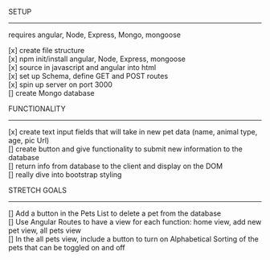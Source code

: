 SETUP
__________________________  
requires angular, Node, Express, Mongo, mongoose

[x] create file structure  
[x] npm init/install angular, Node, Express, mongoose  
[x] source in javascript and angular into html   
[x] set up Schema, define GET and POST routes  
[x] spin up server on port 3000  
[] create Mongo database   



FUNCTIONALITY
_________________________________  

[x] create text input fields that will take in new pet data (name, animal type, age, pic Url)  
[] create button and give functionality to submit new information to the database  
[] return info from database to the client and display on the DOM  
[] really dive into bootstrap styling  


STRETCH GOALS
______________________________________  
[] Add a button in the Pets List to delete a pet from the database   
[] Use Angular Routes to have a view for each function: home view, add new pet view, all pets view  
[]  In the all pets view, include a button to turn on Alphabetical Sorting of the pets that can be toggled on and off  
